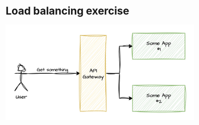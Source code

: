 
# Load balancing exercise

<p align="center">
  <img src="https://raw.githubusercontent.com/leandrocotsa/sic-load-balancing-exercise/refs/heads/main/readme-assets/load-balancing-diagram.jpg" width="600" />
</p>
